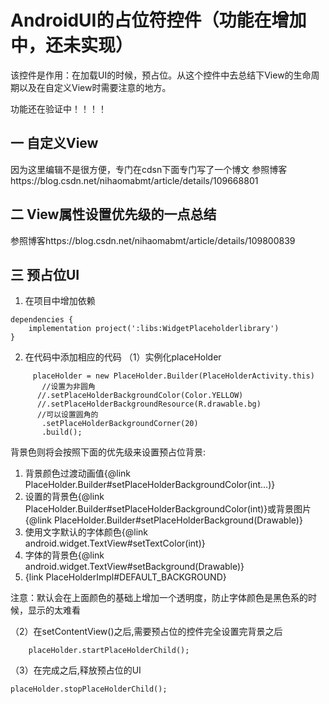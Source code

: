 # AndroidUI的占位符控件（功能在增加中，还未实现）
该控件是作用：在加载UI的时候，预占位。从这个控件中去总结下View的生命周期以及在自定义View时需要注意的地方。

功能还在验证中！！！！

##  一  自定义View
因为这里编辑不是很方便，专门在cdsn下面专门写了一个博文
参照博客https://blog.csdn.net/nihaomabmt/article/details/109668801
## 二  View属性设置优先级的一点总结
参照博客https://blog.csdn.net/nihaomabmt/article/details/109800839

## 三 预占位UI
1. 在项目中增加依赖
```
dependencies {
    implementation project(':libs:WidgetPlaceholderlibrary')
}
```
2. 在代码中添加相应的代码
 （1）实例化placeHolder
 ```
      placeHolder = new PlaceHolder.Builder(PlaceHolderActivity.this)
        //设置为非圆角
       //.setPlaceHolderBackgroundColor(Color.YELLOW)
       //.setPlaceHolderBackgroundResource(R.drawable.bg)
       //可以设置圆角的
        .setPlaceHolderBackgroundCorner(20)
        .build();
  ```
  
  背景色则将会按照下面的优先级来设置预占位背景:

1. 背景颜色过渡动画值{@link PlaceHolder.Builder#setPlaceHolderBackgroundColor(int...)}
2. 设置的背景色{@link PlaceHolder.Builder#setPlaceHolderBackgroundColor(int)}或背景图片{@link PlaceHolder.Builder#setPlaceHolderBackground(Drawable)}
3. 使用文字默认的字体颜色{@link android.widget.TextView#setTextColor(int)}
4. 字体的背景色{@link android.widget.TextView#setBackground(Drawable)}
5. {link PlaceHolderImpl#DEFAULT_BACKGROUND}

注意：默认会在上面颜色的基础上增加一个透明度，防止字体颜色是黑色系的时候，显示的太难看
   
 （2）在setContentView()之后,需要预占位的控件完全设置完背景之后
  ```
      placeHolder.startPlaceHolderChild();
   ```
  （3）在完成之后,释放预占位的UI
  ```
  placeHolder.stopPlaceHolderChild();
  ```
